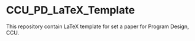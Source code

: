 # CCU_PD_LaTeX_Template

This repository contain LaTeX template for set a paper for Program Design, CCU.